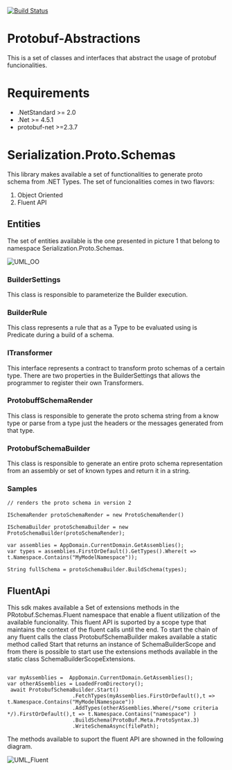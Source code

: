 
[![Build Status](https://api.travis-ci.org/vpaulino/protobuf-abstractions.svg?branch=master)](https://travis-ci.org/vpaulino/protobuf-abstractions)

 
# Protobuf-Abstractions

This is a set of classes and interfaces that abstract the usage of protobuf funcionalities. 

# Requirements

* .NetStandard >= 2.0
* .Net >= 4.5.1
* protobuf-net >=2.3.7

# Serialization.Proto.Schemas

This library makes available a set of functionalities to generate proto schema from .NET Types. The set of funcionalities comes in two flavors: 

1. Object Oriented
2. Fluent API

## Entities

The set of entities available is the one presented in picture 1 that belong to namespace Serialization.Proto.Schemas. 


![UML_OO](https://go.gliffy.com/go/share/image/srk6lentbt23cfw41y9e.png?utm_medium=live-embed&utm_source=custom) 

### BuilderSettings

This class is responsible to parameterize the Builder execution.

### BuilderRule

This class represents a rule that as a Type to be evaluated using is Predicate during a build of a schema.

### ITransformer

This interface represents a contract to transform proto schemas of a certain type. There are two properties in the BuilderSettings that allows the programmer to register their own Transformers. 

### ProtobuffSchemaRender

This class is responsible to generate the proto schema string from a know type or parse from a type just the headers or the messages generated from that type.

### ProtobufSchemaBuilder

This class is responsible to generate an entire proto schema representation  from an assembly or set of known types and return it in a string.



### Samples
 

````
// renders the proto schema in version 2

ISchemaRender protoSchemaRender = new ProtoSchemaRender()

ISchemaBuilder protoSchemaBuilder = new ProtoSchemaBuilder(protoSchemaRender);

var assemblies = AppDomain.CurrentDomain.GetAssemblies();
var types = assemblies.FirstOrDefault().GetTypes().Where(t => t.Namespace.Contains("MyModelNamespace"));

String fullSchema = protoSchemaBuilder.BuildSchema(types);

````

## FluentApi 

This sdk makes available a Set of extensions methods in the PRotobuf.Schemas.Fluent namespace that enable a fluent utilization of the available funcionality. This fluent API is suported by a scope type that maintains the context of the fluent calls until the end. 
To start the chain of any fluent calls the class ProtobufSchemaBuilder makes available a static method called Start that returns an instance of SchemaBuilderScope and from there is possible to start use the extensions methods available in the static class SchemaBuilderScopeExtensions. 

````

var myAssemblies =  AppDomain.CurrentDomain.GetAssemblies();
var otherASsemblies = LoadedFromDirectory();
 await ProtobufSchemaBuilder.Start()
                     .FetchTypes(myAssemblies.FirstOrDefault(),t => t.Namespace.Contains("MyModelNamespace"))
                     .AddTypes(otherASsemblies.Where(/*some criteria */).FirstOrDefault(),t => t.Namespace.Contains("namespace") )
                     .BuildSchema(ProtoBuf.Meta.ProtoSyntax.3)
                     .WriteSchemaAsync(filePath);
````                     
                     
                     
The methods  available to suport the fluent API are showned in the following diagram. 

![UML_Fluent](https://go.gliffy.com/go/share/image/s33x9h6el0erowtm4y5u.png?utm_medium=live-embed&utm_source=custom) 










